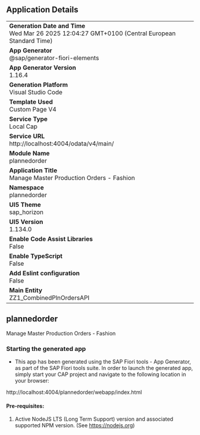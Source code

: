 ## Application Details
|               |
| ------------- |
|**Generation Date and Time**<br>Wed Mar 26 2025 12:04:27 GMT+0100 (Central European Standard Time)|
|**App Generator**<br>@sap/generator-fiori-elements|
|**App Generator Version**<br>1.16.4|
|**Generation Platform**<br>Visual Studio Code|
|**Template Used**<br>Custom Page V4|
|**Service Type**<br>Local Cap|
|**Service URL**<br>http://localhost:4004/odata/v4/main/|
|**Module Name**<br>plannedorder|
|**Application Title**<br>Manage Master Production Orders - Fashion|
|**Namespace**<br>plannedorder|
|**UI5 Theme**<br>sap_horizon|
|**UI5 Version**<br>1.134.0|
|**Enable Code Assist Libraries**<br>False|
|**Enable TypeScript**<br>False|
|**Add Eslint configuration**<br>False|
|**Main Entity**<br>ZZ1_CombinedPlnOrdersAPI|

## plannedorder

Manage Master Production Orders - Fashion

### Starting the generated app

-   This app has been generated using the SAP Fiori tools - App Generator, as part of the SAP Fiori tools suite.  In order to launch the generated app, simply start your CAP project and navigate to the following location in your browser:

http://localhost:4004/plannedorder/webapp/index.html

#### Pre-requisites:

1. Active NodeJS LTS (Long Term Support) version and associated supported NPM version.  (See https://nodejs.org)


